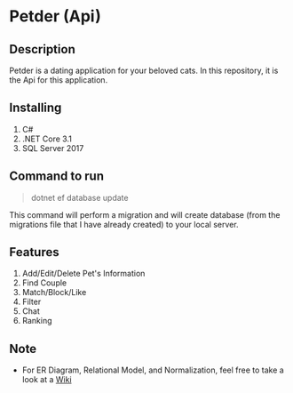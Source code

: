 # Petder (Api)

## Description
Petder is a dating application for your beloved cats. In this repository, it is the Api for this application. 

## Installing
1. C#
2. .NET Core 3.1
3. SQL Server 2017 

## Command to run
> dotnet ef database update 

This command will perform a migration and will create database (from the migrations file that I have already created) to your local server.

## Features
1. Add/Edit/Delete Pet's Information
2. Find Couple
3. Match/Block/Like
4. Filter
5. Chat
6. Ranking

## Note
- For ER Diagram, Relational Model, and Normalization, feel free to take a look at a [Wiki](https://github.com/saharatTiew/Petder-Api/wiki)
